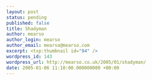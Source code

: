 ```yaml
---
layout: post
status: pending
published: false
title: Shadyman
author: mearso
author_login: mearso
author_email: mearso@mearso.com
excerpt: <txp:thumbnail id="94" />
wordpress_id: 143
wordpress_url: http://mearso.co.uk/2005/01/shadyman/
date: 2005-01-06 11:10:00.000000000 +00:00
---
```


